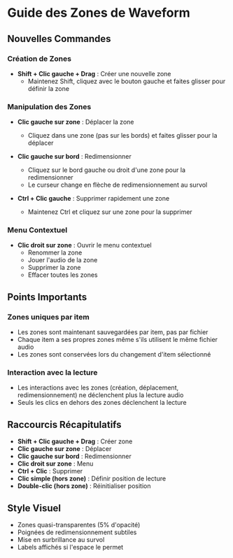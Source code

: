 # Guide des Zones de Waveform

## Nouvelles Commandes

### Création de Zones
- **Shift + Clic gauche + Drag** : Créer une nouvelle zone
  - Maintenez Shift, cliquez avec le bouton gauche et faites glisser pour définir la zone

### Manipulation des Zones
- **Clic gauche sur zone** : Déplacer la zone
  - Cliquez dans une zone (pas sur les bords) et faites glisser pour la déplacer

- **Clic gauche sur bord** : Redimensionner
  - Cliquez sur le bord gauche ou droit d'une zone pour la redimensionner
  - Le curseur change en flèche de redimensionnement au survol

- **Ctrl + Clic gauche** : Supprimer rapidement une zone
  - Maintenez Ctrl et cliquez sur une zone pour la supprimer

### Menu Contextuel
- **Clic droit sur zone** : Ouvrir le menu contextuel
  - Renommer la zone
  - Jouer l'audio de la zone
  - Supprimer la zone
  - Effacer toutes les zones

## Points Importants

### Zones uniques par item
- Les zones sont maintenant sauvegardées par item, pas par fichier
- Chaque item a ses propres zones même s'ils utilisent le même fichier audio
- Les zones sont conservées lors du changement d'item sélectionné

### Interaction avec la lecture
- Les interactions avec les zones (création, déplacement, redimensionnement) ne déclenchent plus la lecture audio
- Seuls les clics en dehors des zones déclenchent la lecture

## Raccourcis Récapitulatifs
- **Shift + Clic gauche + Drag** : Créer zone
- **Clic gauche sur zone** : Déplacer
- **Clic gauche sur bord** : Redimensionner
- **Clic droit sur zone** : Menu
- **Ctrl + Clic** : Supprimer
- **Clic simple (hors zone)** : Définir position de lecture
- **Double-clic (hors zone)** : Réinitialiser position

## Style Visuel
- Zones quasi-transparentes (5% d'opacité)
- Poignées de redimensionnement subtiles
- Mise en surbrillance au survol
- Labels affichés si l'espace le permet